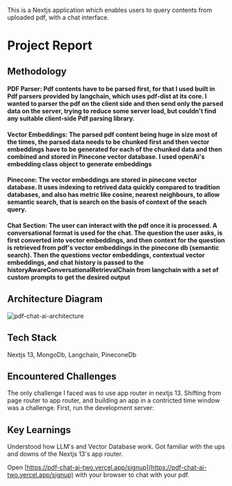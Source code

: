 This is a Nextjs application which enables users to query contents from uploaded pdf, with a chat interface.

# Project Report
## Methodology

#### PDF Parser: Pdf contents have to be parsed first, for that I used built in Pdf parsers provided by langchain, which uses pdf-dist at its core. I wanted to parser the pdf on the client side and then send only the parsed data on the server, trying to reduce some server load, but couldn't find any suitable client-side Pdf parsing library.
#### Vector Embeddings: The parsed pdf content being huge in size most of the times, the parsed data needs to be chunked first and then vector embeddings have to be generated for each of the chunked data and then combined and stored in Pinecone vector database. I used openAi's embedding class object to generate embeddings
#### Pinecone: The vector embeddings are stored in pinecone vector database. It uses indexing to retrived data quickly compared to tradition databases, and also has metric like cosine, nearest neighbours, to allow semantic search, that is search on the basis of context of the seach query.
#### Chat Section: The user can interact with the pdf once it is processed. A conversational format is used for the chat. The question the user asks, is first converted into vector embeddings, and then context for the question is retrieved from pdf's vector embeddings in the pinecone db (semantic search). Then the questions vector embeddings, contextual vector embeddings, and chat history is passed to the historyAwareConversationalRetrievalChain from langchain with a set of custom prompts to get the desired output

## Architecture Diagram
![pdf-chat-ai-architecture](https://github.com/pruthvesh0812/pdf-chat-ai/assets/98747838/55f36d73-7d79-48ff-8801-34cd0e179323)

## Tech Stack
Nextjs 13, MongoDb, Langchain, PineconeDb

## Encountered Challenges
The only challenge I faced was to use app router in nextjs 13. Shifting from page router to app router, and building an app in a contricted time window was a challenge.
First, run the development server:

## Key Learnings
Understood how LLM's and Vector Database work. Got familiar with the ups and downs of the Nextjs 13's app router.

Open [https://pdf-chat-ai-two.vercel.app/signup](https://pdf-chat-ai-two.vercel.app/signup) with your browser to chat with your pdf.



